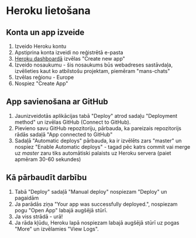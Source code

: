 # Heroku lietošana

## Konta un app izveide

1. Izveido Heroku kontu
1. Apstiprina konta izveidi no reģistrētā e-pasta
1. [Heroku dashboardā](https://dashboard.heroku.com/apps) izvēlas "Create new app"
1. Izveido nosaukumu - šis nosaukums būs webadreses sastāvdaļa, izvēlieties kaut ko atbilstošu projektam, piemēram "mans-chats"
1. Izvēlas reģionu - Europe
1. Nospiez "Create App"

## App savienošana ar GitHub

1. Jaunizveidotās aplikācijas tabā "Deploy" atrod sadaļu "Deployment method" un izvēlas GitHub (Connect to GitHub).
1. Pievieno savu GitHub repozitoriju, pārbauda, ka pareizais repozitorijs rādās sadaļā "App connected to GitHub"
1. Sadaļā "Automatic deploys" pārbauda, ka ir izvēlēts zars "master" un nospiez "Enable Automatic deploys" - tagad pēc katrs commit vai merge uz *master* zaru tiks automātiski palaists uz Heroku servera (paiet apmēram 30-60 sekundes)

## Kā pārbaudīt darbību

1. Tabā "Deploy" sadaļā "Manual deploy" nospiezam "Deploy" un pagaidām
1. Ja parādās ziņa "Your app was successfully deployed.", nospiezam pogu "Open App" labajā augšējā stūrī.
1. Ja viss strādā - urā!
1. Ja rāda kļūdu, Heroku lapā nospiezam labajā augšējā stūrī uz pogas "More" un izvēlamies "View Logs".
